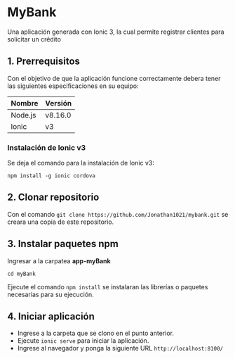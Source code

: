 # MyBank
Una aplicación generada con Ionic 3, la cual permite registrar clientes para solicitar un crédito

## 1. Prerrequisitos
Con el objetivo de que la aplicación funcione correctamente debera tener las siguientes especificaciones en su equipo:

|Nombre     |Versión|
|-----------|-------|
|Node.js    |v8.16.0|
|Ionic      |v3  |

### Instalación de Ionic v3

Se deja el comando para la instalación de Ionic v3:

`npm install -g ionic cordova`


## 2. Clonar repositorio

Con el comando `git clone https://github.com/Jonathan1021/mybank.git` se creara una copia de este repositorio.

## 3. Instalar paquetes npm
Ingresar a la carpatea **app-myBank**

`cd myBank`

Ejecute el comando `npm install` se instalaran las librerías o paquetes necesarías para su ejecución.

## 4. Iniciar aplicación
- Ingrese a la carpeta que se clono en el punto anterior.
- Ejecute `ionic serve` para iniciar la aplicación.
- Ingrese al navegador y ponga la siguiente URL `http://localhost:8100/`
